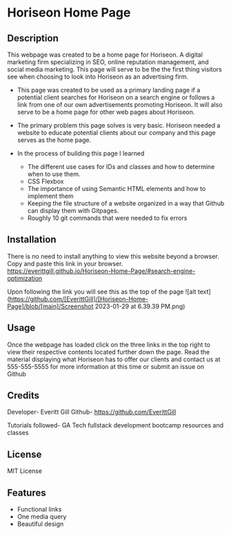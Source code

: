 
# Horiseon Home Page

## Description


This webpage was created to be a home page for Horiseon. A digital marketing firm specializing in SEO, online reputation management, and social media marketing. This page will serve to be the the first thing visitors see when choosing to look into Horiseon as an advertising firm.



- This page was created to be used as a primary landing page if a potential client searches for Horiseon on a search engine or follows a link from one of our own advertisements promoting Horiseon. It will also serve to be a home page for other web pages about Horiseon.

- The primary problem this page solves is very basic. Horiseon needed a website to educate potential clients about our company and this page serves as the home page.

- In the process of building this page I learned 
    - The different use cases for IDs and classes and how to determine when to use them. 
    - CSS Flexbox
    - The importance of using Semantic HTML elements and how to implement them
    - Keeping the file structure of a website organized in a way that Github can display them with Gitpages.
    - Roughly 10 git commands that were needed to fix errors 



## Installation

There is no need to install anything to view this website beyond a browser. Copy and paste this link in your browser.  https://everittgill.github.io/Horiseon-Home-Page/#search-engine-optimization


Upon following the link you will see this as the top of the page
    ![alt text](https://github.com/[EverittGill]/[Horiseon-Home-Page]/blob/[main]/Screenshot 2023-01-29 at 6.39.39 PM.png)

## Usage


Once the webpage has loaded click on the three links in the top right to view their respective contents located further down the page. Read the material displaying what Horiseon has to offer our clients and contact us at 555-555-5555 for more information at this time or submit an issue on Github

## Credits

Developer- Everitt Gill
    Github- https://github.com/EverittGill

Tutorials followed- GA Tech fullstack development bootcamp resources and classes

## License

MIT License


## Features

- Functional links
- One media query
- Beautiful design

